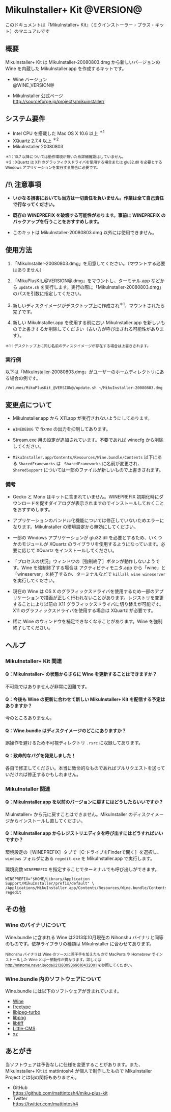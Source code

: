 MikuInstaller+ Kit @VERSION@
================================================================================

このドキュメントは『MikuInstaller+ Kit』（ミクインストーラー・プラス・キット）のマニュアルです



概要
--------------------------------------------------------------------------------

MikuInstaller+ Kit は MikuInstaller-20080803.dmg から新しいバージョンの Wine を内蔵した MikuInstaller.app を作成するキットです。

-   Wine バージョン<br />@WINE\_VERSION@

-   MikuInstaller 公式ページ<br /><http://sourceforge.jp/projects/mikuinstaller/>



システム要件
--------------------------------------------------------------------------------

-   Intel CPU を搭載した Mac OS X 10.6 以上 <sup>＊1</sup>
-   XQuartz 2.7.4 以上 <sup>＊2</sup>
-   MikuInstaller 20080803

<p style="font-size: smaller">
＊1：10.7 以降については動作環境が無いため詳細確認はしていません。<br />
＊2：XQuartz は X11 のグラッフィクスドライバを使用する場合または glu32.dll を必要とする Windows アプリケーションを実行する場合に必要です。</p>



/!\\ 注意事項
--------------------------------------------------------------------------------

-   __いかなる損害においても当方は一切責任を負いません。作業は全て自己責任で行なってください。__


-   __既存の WINEPREFIX を破壊する可能性があります。事前に WINEPREFIX のバックアップを行うことをおすすめします。__

-   このキットは MikuInstaller-20080803.dmg 以外には使用できません。



使用方法
--------------------------------------------------------------------------------

1.  「MikuInstaller-20080803.dmg」を用意してください。（マウントする必要はありません）

2.  「MikuPlusKit\_@VERSION@.dmg」をマウントし、ターミナル.app などから `update.sh` を実行します。実行の際に「MikuInstaller-20080803.dmg」のパスを引数に指定してください。

3.  新しいディスクイメージがデスクトップ上に作成され<sup>＊1</sup>、マウントされたら完了です。

4.  新しい MikuInstaller.app を使用する前に古い MikuInstaller.app を新しいもので上書きするか削除してください（古い方が呼び出される可能性があります）。

<p style="font-size: smaller">
＊1：デスクトップ上に同じ名前のディスクイメージが存在する場合は上書きされます。</p>

### 実行例

以下は「MikuInstaller-20080803.dmg」がユーザーのホームディレクトリにある場合の例です。


    /Volumes/MikuPlusKit_@VERSION@/update.sh ~/MikuInstaller-20080803.dmg



変更点について
--------------------------------------------------------------------------------

-   MikuInstaller.app から X11.app が実行されないようにしてあります。

-   `WINEDEBUG` で fixme の出力を抑制してあります。

-   Stream.exe 用の設定が追加されています。不要であれば winecfg から削除してください。

-   `MikuInstaller.app/Contents/Resources/Wine.bundle/Contents` 以下にある `SharedFrameworks` は `_SharedFrameworks` に名前が変更され、`SharedSupport` については一部のファイルが新しいもので上書きされます。



### 備考

-   Gecko と Mono はキットに含まれていません。WINEPREFIX 初期化時にダウンロードを促すダイアログが表示されますのでインストールしておくことをおすすめします。

-   アプリケーションのバンドル化機能については修正していないためエラーになります。MikuInstaller の環境設定から無効にしてください。

-   一部の Windows アプリケーションが glu32.dll を必要とするため、いくつかのモジュールが XQuartz のライブラリを使用するようになっています。必要に応じて XQuartz をインストールしてください。

-   「プロセスの状況」ウィンドウの［強制終了］ボタンが動作しないようです。Wine を強制終了する場合は アクティビティモニタ.app から「wine」と「wineserver」を終了するか、ターミナルなどで `killall wine wineserver` を実行してください。

-   現在の Wine は OS X のグラフィックスドライバを使用するため一部のアプリケーションで描画が正しく行われないことがあります。レジストリを変更することにより以前の X11 グラフィックスドライバに切り替えが可能です。X11 のグラフィックスドライバを使用する場合は XQuartz が必要です。

-   稀に Wine のウィンドウを補足できなくなることがあります。Wine を強制終了してください。



ヘルプ
--------------------------------------------------------------------------------

### MikuInstaller+ Kit 関連

#### Q：MikuInstaller+ の状態からさらに Wine を更新することはできますか？

不可能ではありませんが非常に困難です。

#### Q：今後も Wine の更新に合わせて新しい MikuInstaller+ Kit を配信する予定はありますか？

今のところありません。

#### Q：Wine.bundle はディスクイメージのどこにありますか？

誤操作を避けるため不可視ディレクトリ `.rsrc` に収録してあります。

#### Q：致命的なバグを発見しました！

各自で修正してください。本当に致命的なものであればプルリクエストを送っていだければ修正するかもしれません。

### MikuInstaller 関連

#### Q：MikuInstaller.app を以前のバージョンに戻すにはどうしたらいいですか？

MiuInstaller+ から元に戻すことはできません。MikuInstaller のディスクイメージからインストールし直してください。

#### Q：MikuInstaller.app からレジストリエディタを呼び出すにはどうすればいいですか？

環境設定の［WINEPREFIX］タブで［C:ドライブをFinderで開く］を選択し、`windows` フォルダにある `regedit.exe` を MikuInstaller.app で実行します。

環境変数 `WINEPREFIX` を指定することでターミナルでも呼び出しができます。

    WINEPREFIX="$HOME/Library/Application Support/MikuInstaller/prefix/default" \
    /Applications/MikuInstaller.app/Contents/Resources/Wine.bundle/Contents/SharedSupport/bin/wine regedit



その他
--------------------------------------------------------------------------------

### Wine のバイナリについて

Wine.bundle に含まれる Wine は2013年10月現在の Nihonshu バイナリと同等のものです。依存ライブラリの種類は MikuInstaller に合わせてあります。

<p style="font-size: smaller">
Nihonshu バイナリは Wine のソースに若干手を加えたもので MacPorts や Homebrew でインストールした Wine とは一部動作が異なります。詳しくは <a href="http://matome.naver.jp/odai/2138009369610432001">http://matome.naver.jp/odai/2138009369610432001</a> を参照してください。</p>

### Wine.bundle 内のソフトウェアについて

Wine.bundle には以下のソフトウェアが含まれています。

-   [Wine](http://www.winehq.org/)
-   [freetype](http://freetype.sourceforge.net/)
-   [libjpeg-turbo](http://www.libjpeg-turbo.org/)
-   [libpng](http://www.libpng.org/pub/png/libpng.html)
-   [libtiff](http://www.remotesensing.org/libtiff/)
-   [Little-CMS](http://www.littlecms.com/)
-   [xz](http://tukaani.org/xz/)



あとがき
--------------------------------------------------------------------------------

当ソフトウェアは予告なしに仕様を変更することがあります。また、MikuInstaller+ Kit は mattintosh4 が個人で制作したもので MikuInstaller Project とは何の関係もありません。

- GitHub<br /><https://github.com/mattintosh4/miku-plus-kit>
- Twitter<br /><https://twitter.com/mattintosh4>

